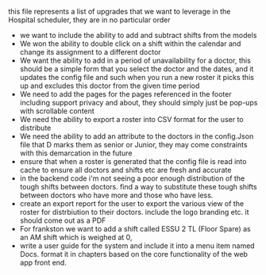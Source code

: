  this file represents a list of upgrades that we want to leverage in the Hospital scheduler, they are in no particular order

- we want to include the ability to add and subtract shifts from the models
- We won the ability to double click on a shift within the calendar and change its assignment to a different doctor
- We want the ability to add in a period of unavailability for a doctor, this should be a simple form that you select the doctor and    the dates, and it updates the config file and such when you run a new roster it picks this up and excludes this doctor from the given time period
- We need to add the pages for the pages referenced in the footer including support privacy and about, they should simply just be pop-ups with scrollable content
- We need the ability to export a roster into CSV format for the user to distribute
- We need the ability to add an attribute to the doctors in the config.Json file that D marks them as senior or Junior, they may come constraints with this demarcation in the future
- ensure that when a roster is generated that the config file is read into cache to ensure all doctors and shifts etc are fresh and accurate
- in the backend code i'm not seeing a poor enough distribution of the tough shifts between doctors. find a way to substitute these tough shifts between doctors who have more and those who have less. 
- create an export report for the user to export the various view of the roster for distrbiution to their doctors. include the logo branding etc. it should come out as a PDF
- For frankston we want to add a shift called ESSU 2 TL (Floor Spare) as an AM shift which is weighed at 0, 
- write a user guide for the system and include it into a menu item named Docs. format it in chapters based on the core functionality of the web app front end. 
